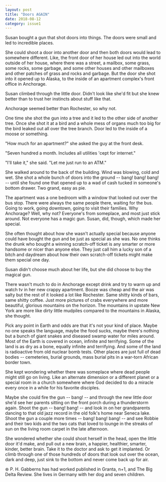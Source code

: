```yaml
---
layout: post
title: "Doors AGAIN"
date: 2018-08-12
category: issue1
---
```


Susan bought a gun that shot doors into things. The doors were small and led to incredible places.

She could shoot a door into another door and then both doors would lead to somewhere different. Like, the front door of her house led out into the world outside of her house, where there was a street, a mailbox, some grass, some rocks, some garbage, and some other houses and other mailboxes and other patches of grass and rocks and garbage. But the door she shot into it opened up to Alaska, to the inside of an apartment complex's front office in Anchorage.

Susan climbed through the little door. Didn't look like she'd fit but she knew better than to trust her instincts about stuff like that.

Anchorage seemed better than Rochester, so why not.

One time she shot the gun into a tree and it led to the other side of another tree. Once she shot it at a bird and a whole mess of organs much too big for the bird leaked out all over the tree branch. Door led to the inside of a moose or something.

"How much for an apartment?" she asked the guy at the front desk.

"Seven hundred a month. Includes all utilities 'cept for internet."

"I'll take it," she said. "Let me just run to an ATM."

She walked around to the back of the building. Wind was blowing, cold and wet. She shot a whole bunch of doors into the ground -- bang! bang! bang! -- until she found one that opened up to a wad of cash tucked in someone's bottom drawer. Two grand, easy as pie.

The apartment was a one bedroom with a window that looked out over the bus stop. There were always the same people there, waiting for the bus. Going to work, going downtown, going to visit their families. Why Anchorage? Well, why not? Everyone's from someplace, and most just stick around. Not everyone has a magic gun. Susan, did, though, which made her special.

She often thought about how she wasn't actually special because anyone could have bought the gun and be just as special as she was. No one thinks the drunk who bought a winning scratch-off ticket is any smarter or more handsome or nicer than anyone else. They just call him a lucky son of a bitch and daydream about how their own scratch-off tickets might make them special one day.

Susan didn't choose much about her life, but she did choose to buy the magical gun.

There wasn't much to do in Anchorage except drink and try to warm up and watch tv in her new crappy apartment. Booze was cheap and the air was salty but the rest of it looked a lot like Rochester. Same shitty kinds of bars, same shitty coffee. Just more pictures of crabs everywhere and more beautiful, glorious mountains on the horizon. The mountains in upstate New York are more like dirty little mudpiles compared to the mountains in Alaska, she thought.

Pick any point in Earth and odds are that it's not your kind of place. Maybe no one speaks the language, maybe the food sucks, maybe there's nothing but a bunch of giant snakes and diseased swamp water for miles around. Most of the Earth is covered in ocean, infinite and terrifying. Some of the land is as dry as a bone, equally infinite and terrifying. And some of the land is radioactive from old nuclear bomb tests. Other places are just full of dead bodies -- cemeteries, burial grounds, mass burial pits in a war-torn African border town.

She kept wondering whether there was someplace where dead people might still go on living. Like an alternate dimension or a different planet or a special room in a church somewhere where God decided to do a miracle every once in a while for his favorite disciples.

Maybe she could fire the gun -- bang! -- and through the new little door she'd see her parents sitting on the front porch during a thunderstorm again. Shoot the gun -- bang! bang! -- and look in on her grandparents dancing to that old jazz record in the old folk's home near Seneca lake. Shoot the gun a couple more times -- bang! bang! bang! -- and see Robbie and their two kids and the two cats that loved to lounge in the streaks of sun on the living room carpet in the late afternoon.

She wondered whether she could shoot herself in the head, open the little door it'd make, and pull out a new brain, a happier, healthier, smarter, kinder, better brain. Take it to the doctor and ask to get it implanted. Or climb through one of those hundreds of doors that look out over the ocean, dark and deep, just sink to the bottom and never come back up for air.

⊛ P. H. Gabberns has had worked published in Granta, n+1, and The Big Delta Review. She lives in Germany with her dog and seven children.
